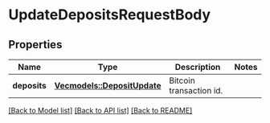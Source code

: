 # UpdateDepositsRequestBody

## Properties

Name | Type | Description | Notes
------------ | ------------- | ------------- | -------------
**deposits** | [**Vec<models::DepositUpdate>**](DepositUpdate.md) | Bitcoin transaction id. | 

[[Back to Model list]](../README.md#documentation-for-models) [[Back to API list]](../README.md#documentation-for-api-endpoints) [[Back to README]](../README.md)


